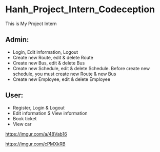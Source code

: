 # Hanh_Project_Intern_Codeception
This is My Project Intern

## Admin:
- Login, Edit information, Logout
- Create new Route, edit & delete Route
- Create new Bus, edit & delete Bus
- Create new Schedule, edit & delete Schedule. Before create new schedule, you must create new Route & new Bus
- Create new Employee, edit & delete Employee
## User:
- Register, Login & Logout
- Edit information $ View information
- Book ticket
- View car


https://imgur.com/a/48Vab16

https://imgur.com/cPMXkRB

